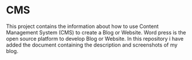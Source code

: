 # CMS
This project contains the information about how to use Content Management System (CMS) to create a Blog or Website. Word press is the open source platform to develop Blog or Website. In this repository i have added the document containing the description and screenshots of my blog.
